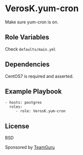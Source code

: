 # VerosK.yum-cron

Make sure yum-cron is on.

Role Variables
--------------

Check `defaults/main.yml`

Dependencies
------------

CentOS7 is required and asserted.

Example Playbook
----------------


    - hosts: postgres
      roles:
         - role: VerosK.yum-cron

License
-------

BSD

Sponsored by [TeamGuru][teamguru]

[teamguru]: http://www.teamguru.com/
